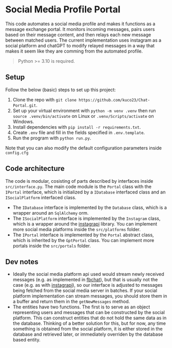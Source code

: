 # Social Media Profile Portal

This code automates a social media profile and makes it functions as a message exchange portal. It monitors incoming messages, pairs users based on their message content, and then relays each new message between matched users. The current implementation uses instagram as a social platform and chatGPT to modify relayed messages in a way that makes it seem like they are comming from the automated profile.

> Python >= 3.10 is required.

## Setup

Follow the below (basic) steps to set up this project:

1. Clone the repo with `git clone https://github.com/kuco23/Chat-Portal.git`.
1. Set up your virtual environment with `python -m venv .venv` then run `source .venv/bin/activate` on Linux or `.venv/Scripts/activate` on Windows.
1. Install dependencies with `pip install -r requirements.txt`.
1. Create `.env` file and fill in the fields specified in `.env.template`.
1. Run the program with `python run.py`.

Note that you can also modify the default configuration parameters inside `config.cfg`

## Code architecture

The code is modular, cosisting of parts described by interfaces inside `src/interface.py`. The main code module is the `Portal` class with the `IPortal` interface, which is initialized by a `IDatabase` interfaced class and an `ISocialPlatform` interfaced class.

- The `IDatabase` interface is implemented by the `Database` class, which is a wrapper around an `SqlAlchemy` orm.
- The `ISocialPlatform` interface is implemented by the `Instagram` class, which is a wrapper around the [instagrapi](https://github.com/subzeroid/instagrapi) library. You can implement more social media platforms inside the `src/platforms` folder.
- The `IPortal` interface is implemented by the `Portal` abstract class, which is inherited by the `GptPortal` class. You can implement more portals inside the `src/portals` folder.

## Dev notes

- Ideally the social media platform api used would stream newly received messages (e.g. as implemented in [fbchat](https://github.com/fbchat-dev/fbchat)), but that is usually not the case (e.g. as with [instagrapi](https://github.com/subzeroid/instagrapi)), so our interface is adjusted to messages being fetched from the social media server in batches. If your social platform implementation can stream messages, you should store them in a buffer and return them in the `getNewMessages` method.
- The entities have two functions. The first is to serve as an object representing users and messages that can be constructed by the social platform. This can construct entities that do not hold the same data as in the database. Thinking of a better solution for this, but for now, any time something is obtained from the social platform, it is either stored in the database and retrieved later, or immediately overriden by the database based entity.